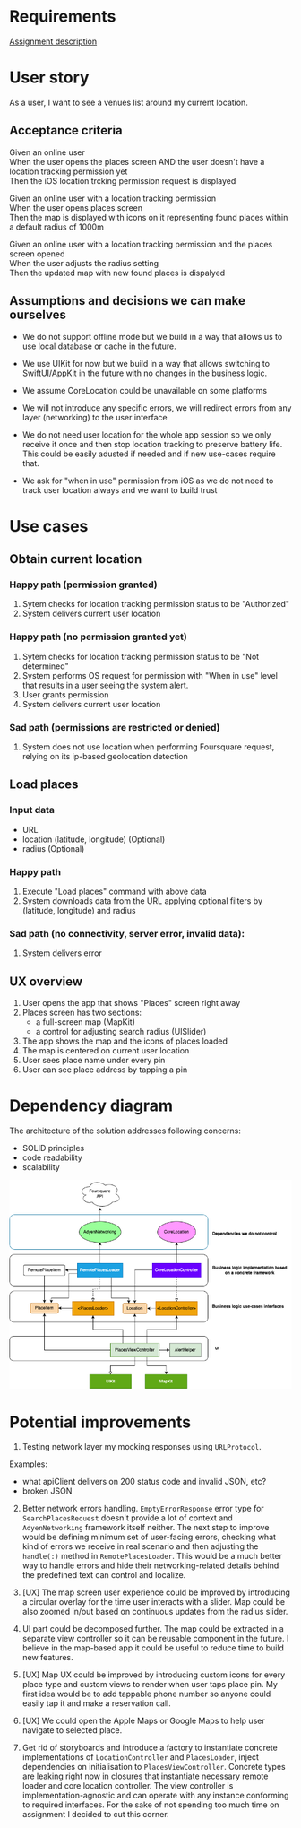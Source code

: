 # Requirements

[Assignment description](Assignment.md)

# User story
As a user, I want to see a venues list around my current location.

## Acceptance criteria

Given an online user  
When the user opens the places screen
AND 
the user doesn't have a location tracking permission yet  
Then the iOS location trcking permission request is displayed

Given an online user with a location tracking permission  
When the user opens places screen  
Then the map is displayed with icons on it representing found places within a default radius of 1000m

Given an online user with a location tracking permission and the places screen opened  
When the user adjusts the radius setting  
Then the updated map with new found places is dispalyed

## Assumptions and decisions we can make ourselves

- We do not support offline mode but we build in a way that allows us to use local database or cache in the future.

- We use UIKit for now but we build in a way that allows switching to SwiftUI/AppKit in the future with no changes in the business logic.

- We assume CoreLocation could be unavailable on some platforms

- We will not introduce any specific errors, we will redirect errors from any layer (networking) to the user interface

- We do not need user location for the whole app session so we only receive it once and then stop location tracking to preserve battery life. This could be easily adusted if needed and if new use-cases require that.

- We ask for "when in use" permission from iOS as we do not need to track user location always and we want to build trust

# Use cases

## Obtain current location

### Happy path (permission granted)
1. Sytem checks for location tracking permission status to be "Authorized"
2. System delivers current user location 

### Happy path (no permission granted yet)
1. Sytem checks for location tracking permission status to be "Not determined"
2. System performs OS request for permission with "When in use" level that results in a user seeing the system alert. 
3. User grants permission
4. System delivers current user location

### Sad path (permissions are restricted or denied)
1. System does not use location when performing Foursquare request, relying on its ip-based geolocation detection

## Load places
### Input data
- URL 
- location (latitude, longitude) (Optional)
- radius (Optional)

### Happy path
1. Execute "Load places" command with above data
2. System downloads data from the URL applying optional filters by (latitude, longitude) and radius

### Sad path (no connectivity, server error, invalid data):
1. System delivers error

## UX overview
1. User opens the app that shows "Places" screen right away
2. Places screen has two sections: 
    - a full-screen map (MapKit)
    - a control for adjusting search radius (UISlider)
3. The app shows the map and the icons of places loaded
4. The map is centered on current user location
5. User sees place name under every pin
6. User can see place address by tapping a pin

# Dependency diagram

The architecture of the solution addresses following concerns:
- SOLID principles
- code readability
- scalability

![Diagram](PlacesDependencyChart.drawio.png)

# Potential improvements
1. Testing network layer my mocking responses using `URLProtocol`. 

Examples:
- what apiClient delivers on 200 status code and invalid JSON, etc?
- broken JSON

2. Better network errors handling. `EmptyErrorResponse` error type for `SearchPlacesRequest` doesn't provide a lot of context and `AdyenNetworking` framework itself neither. The next step to improve would be defining minimum set of user-facing errors, checking what kind of errors we receive in real scenario and then adjusting the `handle(:)` method in `RemotePlacesLoader`. This would be a much better way to handle errors and hide their networking-related details behind the predefined text can control and localize.

3. [UX] The map screen user experience could be improved by introducing a circular overlay for the time user interacts with a slider. Map could be also zoomed in/out based on continuous updates from the radius slider.

4. UI part could be decomposed further. The map could be extracted in a separate view controller so it can be reusable component in the future. I believe in the map-based app it could be useful to reduce time to build new features.

5. [UX] Map UX could be improved by introducing custom icons for every place type and custom views to render when user taps place pin. My first idea would be to add tappable phone number so anyone could easily tap it and make a reservation call.

6. [UX] We could open the Apple Maps or Google Maps to help user navigate to selected place.

6. Get rid of storyboards and introduce a factory to instantiate concrete implementations of `LocationController` and `PlacesLoader`, inject dependencies on initialisation to `PlacesViewController`. Concrete types are leaking right now in closures that instantiate necessary remote loader and core location controller. The view controller is implementation-agnostic and can operate with any instance conforming to required interfaces. 
For the sake of not spending too much time on assignment I decided to cut this corner.